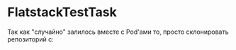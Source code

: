 # FlatstackTestTask
Так как "случайно" залилось вместе с Pod'ами то, просто склонировать репозиторий c:
